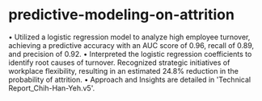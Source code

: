 # predictive-modeling-on-attrition

•	Utilized a logistic regression model to analyze high employee turnover, achieving a predictive accuracy with an AUC score of 0.96, recall of 0.89, and precision of 0.92. 
•	Interpreted the logistic regression coefficients to identify root causes of turnover. Recognized strategic initiatives of workplace flexibility, resulting in an estimated 24.8% reduction in the probability of attrition.
•	Approach and Insights are detailed in 'Technical Report_Chih-Han-Yeh.v5'.
